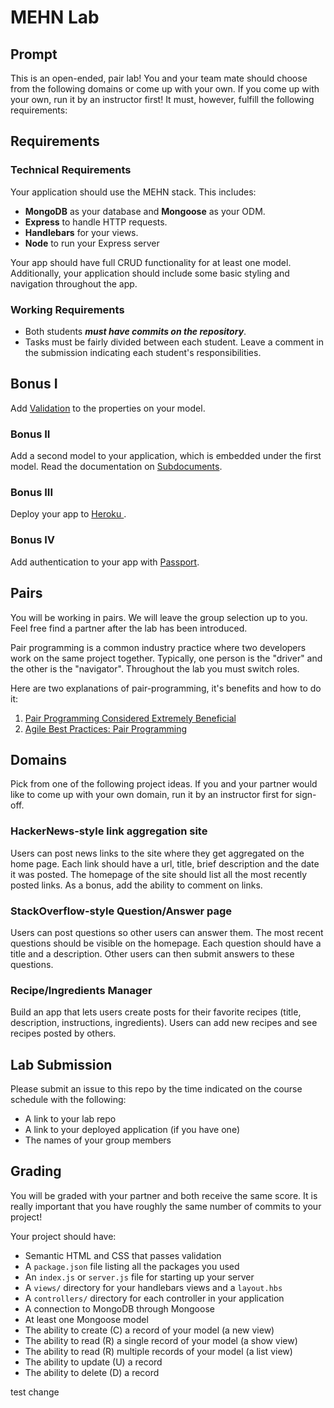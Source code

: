 # MEHN Lab

## Prompt

This is an open-ended, pair lab! You and your team mate should choose from the following domains or come up with your own. If you come up with your own, run it by an instructor first! It must, however, fulfill the following requirements:

## Requirements

### Technical Requirements

Your application should use the MEHN stack. This includes:

* **MongoDB** as your database and **Mongoose** as your ODM.
* **Express** to handle HTTP requests.
* **Handlebars** for your views.
* **Node** to run your Express server

Your app should have full CRUD functionality for at least one model. Additionally, your application should include some basic styling and navigation throughout the app.

### Working Requirements

* Both students ***must have commits on the repository***.
* Tasks must be fairly divided between each student. Leave a comment in the submission indicating each student's responsibilities.

## Bonus I
Add [Validation](http://mongoosejs.com/docs/validation.html) to the properties on your model.

### Bonus II
Add a second model to your application, which is embedded under the first model. Read the documentation on [Subdocuments](http://mongoosejs.com/docs/subdocs.html).

### Bonus III
Deploy your app to [ Heroku ](https://www.heroku.com/home).

### Bonus IV
Add authentication to your app with [Passport](http://www.passportjs.org).

## Pairs

You will be working in pairs. We will leave the group selection up to you. Feel free find a partner after the lab has been introduced.

Pair programming is a common industry practice where two developers work on the same project together. Typically, one person is the "driver" and the other is the "navigator". Throughout the lab you must switch roles.

Here are two explanations of pair-programming, it's benefits and how to do it:
1. [Pair Programming Considered Extremely Beneficial](https://content.pivotal.io/blog/pair-programming-considered-extremely-beneficial)
2. [Agile Best Practices: Pair Programming](https://www.versionone.com/agile-101/agile-software-programming-best-practices/pair-programming/)

## Domains
Pick from one of the following project ideas. If you and your partner would like to come up with your own domain, run it by an instructor first for sign-off.

### HackerNews-style link aggregation site
Users can post news links to the site where they get aggregated on the home page. Each link should have a url, title, brief description and the date it was posted. The homepage of the site should list all the most recently posted links. As a bonus, add the ability to comment on links.

### StackOverflow-style Question/Answer page
Users can post questions so other users can answer them. The most recent questions should be visible on the homepage. Each question should have a title and a description. Other users can then submit answers to these questions. 

### Recipe/Ingredients Manager
Build an app that lets users create posts for their favorite recipes (title, description, instructions, ingredients). Users can add new recipes and see recipes posted by others.

## Lab Submission

Please submit an issue to this repo by the time indicated on the course schedule with the following:

* A link to your lab repo
* A link to your deployed application (if you have one)
* The names of your group members

## Grading
You will be graded with your partner and both receive the same score. It is really important that you have roughly the same number of commits to your project!

Your project should have:

* Semantic HTML and CSS that passes validation
* A `package.json` file listing all the packages you used
* An `index.js` or `server.js` file for starting up your server
* A `views/` directory for your handlebars views and a `layout.hbs`
* A `controllers/` directory for each controller in your application
* A connection to MongoDB through Mongoose
* At least one Mongoose model
* The ability to create (C) a record of your model (a new view)
* The ability to read (R) a single record of your model (a show view)
* The ability to read (R) multiple records of your model (a list view)
* The ability to update (U) a record
* The ability to delete (D) a record

test change